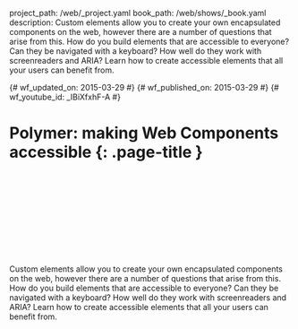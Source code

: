 project_path: /web/_project.yaml book_path: /web/shows/_book.yaml description: Custom elements allow you to create your own encapsulated components on the web, however there are a number of questions that arise from this. How do you build elements that are accessible to everyone? Can they be navigated with a keyboard? How well do they work with screenreaders and ARIA? Learn how to create accessible elements that all your users can benefit from.

{# wf_updated_on: 2015-03-29 #} {# wf_published_on: 2015-03-29 #} {# wf_youtube_id: _IBiXfxhF-A #}

# Polymer: making Web Components accessible {: .page-title }

<div class="video-wrapper">
  <iframe class="devsite-embedded-youtube-video" data-video-id="_IBiXfxhF-A"
          data-autohide="1" data-showinfo="0" frameborder="0" allowfullscreen>
  </iframe>
</div>

Custom elements allow you to create your own encapsulated components on the web, however there are a number of questions that arise from this. How do you build elements that are accessible to everyone? Can they be navigated with a keyboard? How well do they work with screenreaders and ARIA? Learn how to create accessible elements that all your users can benefit from.